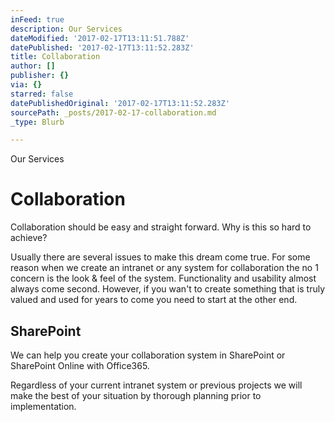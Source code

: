 ```yaml
---
inFeed: true
description: Our Services
dateModified: '2017-02-17T13:11:51.788Z'
datePublished: '2017-02-17T13:11:52.283Z'
title: Collaboration
author: []
publisher: {}
via: {}
starred: false
datePublishedOriginal: '2017-02-17T13:11:52.283Z'
sourcePath: _posts/2017-02-17-collaboration.md
_type: Blurb

---
```

Our Services

# Collaboration

Collaboration should be easy and straight forward. Why is this so hard to achieve?

Usually there are several issues to make this dream come true. For some reason when we create an intranet or any system for collaboration the no 1 concern is the look & feel of the system. Functionality and usability almost always come second. However, if you wan't to create something that is truly valued and used for years to come you need to start at the other end.

## SharePoint

We can help you create your collaboration system in SharePoint or SharePoint Online with Office365\.

Regardless of your current intranet system or previous projects we will make the best of your situation by thorough planning prior to implementation.